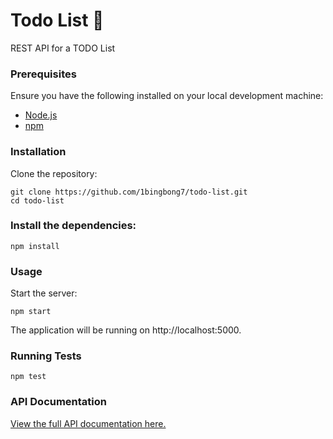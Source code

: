 # Todo List 🚀
REST API for a TODO List

### Prerequisites
Ensure you have the following installed on your local development machine:

- [Node.js](https://nodejs.org/en)
- [npm](https://www.npmjs.com/)
  
### Installation
Clone the repository:

```
git clone https://github.com/1bingbong7/todo-list.git
cd todo-list
```

### Install the dependencies:

```
npm install
```

### Usage
Start the server:

```
npm start
```

The application will be running on http://localhost:5000.

### Running Tests

```
npm test
```


### API Documentation

[View the full API documentation here.](https://documenter.getpostman.com/view/13015229/2s9YJXaR2q)
